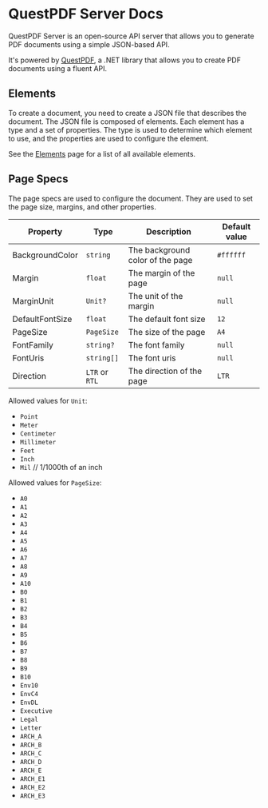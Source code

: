 # QuestPDF Server Docs

QuestPDF Server is an open-source API server that allows you to generate PDF documents using a simple JSON-based API.

It's powered by [QuestPDF](https://github.com/QuestPDF/QuestPDF), a .NET library that allows you to create PDF documents using a fluent API.

## Elements

To create a document, you need to create a JSON file that describes the document. The JSON file is composed of elements. Each element has a type and a set of properties. The type is used to determine which element to use, and the properties are used to configure the element.

See the [Elements](/docs/elements/README.md) page for a list of all available elements.

## Page Specs

The page specs are used to configure the document. They are used to set the page size, margins, and other properties.

| Property | Type | Description | Default value |
| --- | --- | --- | --- |
| BackgroundColor | `string` | The background color of the page | `#ffffff` |
| Margin | `float` | The margin of the page | `null` |
| MarginUnit | `Unit?` | The unit of the margin | `null` |
| DefaultFontSize | `float` | The default font size | `12` |
| PageSize | `PageSize` | The size of the page | `A4` |
| FontFamily | `string?` | The font family | `null` |
| FontUris | `string[]` | The font uris | `null` |
| Direction | `LTR` or `RTL` | The direction of the page | `LTR` |

Allowed values for `Unit`:

- `Point`
- `Meter`
- `Centimeter`
- `Millimeter`
- `Feet`
- `Inch`
- `Mil` // 1/1000th of an inch

Allowed values for `PageSize`:

- `A0`
- `A1`
- `A2`
- `A3`
- `A4`
- `A5`
- `A6`
- `A7`
- `A8`
- `A9`
- `A10`
- `B0`
- `B1`
- `B2`
- `B3`
- `B4`
- `B5`
- `B6`
- `B7`
- `B8`
- `B9`
- `B10`
- `Env10`
- `EnvC4`
- `EnvDL`
- `Executive`
- `Legal`
- `Letter`
- `ARCH_A`
- `ARCH_B`
- `ARCH_C`
- `ARCH_D`
- `ARCH_E`
- `ARCH_E1`
- `ARCH_E2`
- `ARCH_E3`
